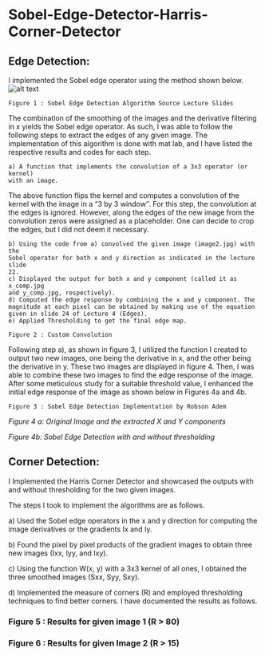 # Sobel-Edge-Detector-Harris-Corner-Detector

## Edge Detection:

I implemented the Sobel edge operator using the method shown below.
![alt text](https://github.com/robsonadem/Sobel-Edge-Detector-Harris-Corner-Detector/image1.jpg?raw=true)

```
Figure 1 : Sobel Edge Detection Algorithm Source Lecture Slides
```
The combination of the smoothing of the images and the derivative filtering in x
yields the Sobel edge operator. As such, I was able to follow the following steps
to extract the edges of any given image. The implementation of this algorithm is
done with mat lab, and I have listed the respective results and codes for each
step.


```
a) A function that implements the convolution of a 3x3 operator (or kernel)
with an image.
```
The above function flips the kernel and computes a convolution of the
kernel with the image in a “3 by 3 window’’. For this step, the convolution at
the edges is ignored. However, along the edges of the new image from the
convolution zeros were assigned as a placeholder. One can decide to crop the
edges, but I did not deem it necessary.

```
b) Using the code from a) convolved the given image (image2.jpg) with the
Sobel operator for both x and y direction as indicated in the lecture slide
22.
c) Displayed the output for both x and y component (called it as x_comp.jpg
and y_comp.jpg, respectively).
d) Computed the edge response by combining the x and y component. The
magnitude at each pixel can be obtained by making use of the equation
given in slide 24 of Lecture 4 (Edges).
e) Applied Thresholding to get the final edge map.
```
```
Figure 2 : Custom Convolution
```

Following step a), as shown in figure 3, I utilized the function I created to
output two new images, one being the derivative in x, and the other being the
derivative in y. These two images are displayed in figure 4. Then, I was able to
combine these two images to find the edge response of the image. After some
meticulous study for a suitable threshold value, I enhanced the initial edge
response of the image as shown below in Figures 4a and 4b.

```
Figure 3 : Sobel Edge Detection Implementation by Robson Adem
```

_Figure 4 a: Original Image and the extracted X and Y components_


_Figure 4b: Sobel Edge Detection with and without thresholding_


## Corner Detection:

I Implemented the Harris Corner Detector and showcased the outputs with and
without thresholding for the two given images.


The steps I took to implement the algorithms are as follows.

a) Used the Sobel edge operators in the x and y direction for computing the
image derivatives or the gradients Ix and Iy.

b) Found the pixel by pixel products of the gradient images to obtain three new
images (Ixx, Iyy, and Ixy).

c) Using the function W(x, y) with a 3x3 kernel of all ones, I obtained the three
smoothed images (Sxx, Syy, Sxy).

d) Implemented the measure of corners (R) and employed thresholding
techniques to find better corners. I have documented the results as follows.


### Figure 5 : Results for given image 1 (R > 80)



### Figure 6 : Results for given Image 2 (R > 15)


